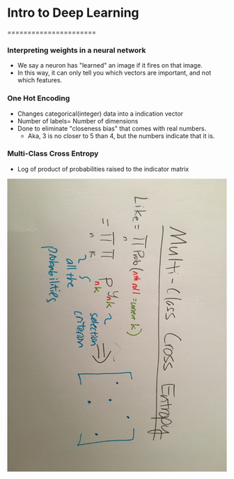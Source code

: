 # Intro to Deep Learning
======================

### Interpreting weights in a neural network
* We say a neuron has "learned" an image if it fires on that image.
* In this way, it can only tell you which vectors are important, and not which features.

### One Hot Encoding
* Changes categorical(integer) data into a indication vector
* Number of labels= Number of dimensions
* Done to eliminate "closeness bias" that comes with real numbers.
    * Aka, 3 is no closer to 5 than 4, but the numbers indicate that it is.

### Multi-Class Cross Entropy
* Log of product of probabilities raised to the indicator matrix

![mult cross entropy](multi-class-cross-entropy.jpeg)
